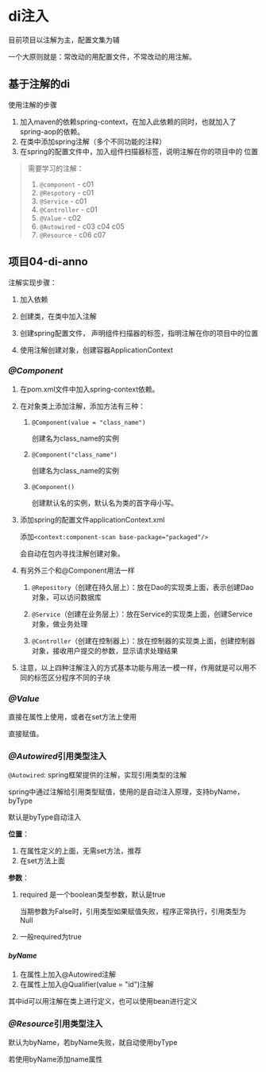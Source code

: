 # di注入
目前项目以注解为主，配置文集为辅

一个大原则就是：常改动的用配置文件，不常改动的用注解。

## 基于注解的di
使用注解的步骤
1. 加入maven的依赖spring-context，在加入此依赖的同时，也就加入了
   spring-aop的依赖。
2. 在类中添加spring注解（多个不同功能的注释）
3. 在spring的配置文件中，加入组件扫描器标签，说明注解在你的项目中的
   位置
   
> 需要学习的注解：
> 1. `@component` - c01
> 2. `@Respotory` - c01
> 3. `@Service` - c01
> 4. `@Controller` - c01
> 5. `@Value` - c02
> 6. `@Autowired` - c03 c04 c05
> 7. `@Resource` - c06 c07

## 项目04-di-anno
注解实现步骤：
1. 加入依赖
   
2. 创建类，在类中加入注解
   
3. 创建spring配置文件，
   声明组件扫描器的标签，指明注解在你的项目中的位置
   
4. 使用注解创建对象，创建容器ApplicationContext

### *@Component*

1. 在pom.xml文件中加入spring-context依赖。

2. 在对象类上添加注解，添加方法有三种：
   
   1. `@Component(value = "class_name")`
      
      创建名为class_name的实例
   
   2. `@Component("class_name")`
      
      创建名为class_name的实例
   
   3. `@Component()`
   
      创建默认名的实例，默认名为类的首字母小写。
   
3. 添加spring的配置文件applicationContext.xml
   
   添加`<context:component-scan base-package="packaged"/>`

   会自动在包内寻找注解创建对象。

4. 有另外三个和@Component用法一样
   
   1. `@Repository`（创建在持久层上）：放在Dao的实现类上面，表示创建Dao对象，可以访问数据库
   
   2. `@Service`（创建在业务层上）：放在Service的实现类上面，创建Service对象，做业务处理
   
   3. `@Controller`（创建在控制器上）：放在控制器的实现类上面，创建控制器对象，接收用户提交的参数，显示请求处理结果
   
5. 注意，以上四种注解注入的方式基本功能与用法一模一样，作用就是可以用不同的标签区分程序不同的子块

### *@Value*

直接在属性上使用，或者在set方法上使用

直接赋值。

### *@Autowired*引用类型注入

`@Autowired`: spring框架提供的注解，实现引用类型的注解

spring中通过注解给引用类型赋值，使用的是自动注入原理，支持byName， byType

默认是byType自动注入

**位置**：
1. 在属性定义的上面，无需set方法，推荐
2. 在set方法上面

**参数**：
1. required 是一个boolean类型参数，默认是true 
   
   当期参数为False时，引用类型如果赋值失败，程序正常执行，引用类型为Null
   
2. 一般required为true

#### *byName*

1. 在属性上加入@Autowired注解
2. 在属性上加入@Qualifier(value = "id")注解

其中id可以用注解在类上进行定义，也可以使用bean进行定义

### *@Resource*引用类型注入

默认为byName，若byName失败，就自动使用byType

若使用byName添加name属性



